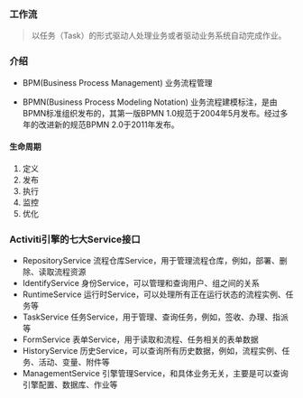 ### 工作流

> 以任务（Task）的形式驱动人处理业务或者驱动业务系统自动完成作业。



### 介绍

* BPM(Business Process Management)  业务流程管理 

* BPMN(Business Process Modeling Notation)  业务流程建模标注，是由BPMN标准组织发布的，其第一版BPMN 1.0规范于2004年5月发布。经过多年的改进新的规范BPMN 2.0于2011年发布。

#### 生命周期
1. 定义
2. 发布
3. 执行
4. 监控
5. 优化


### Activiti引擎的七大Service接口

* RepositoryService 流程仓库Service，用于管理流程仓库，例如，部署、删除、读取流程资源
* IdentifyService 身份Service，可以管理和查询用户、组之间的关系
* RuntimeService 运行时Service，可以处理所有正在运行状态的流程实例、任务等
* TaskService 任务Service，用于管理、查询任务，例如，签收、办理、指派等
* FormService 表单Service，用于读取和流程、任务相关的表单数据
* HistoryService 历史Service，可以查询所有历史数据，例如，流程实例、任务、活动、变量、附件等
* ManagementService 引擎管理Service，和具体业务无关，主要是可以查询引擎配置、数据库、作业等



